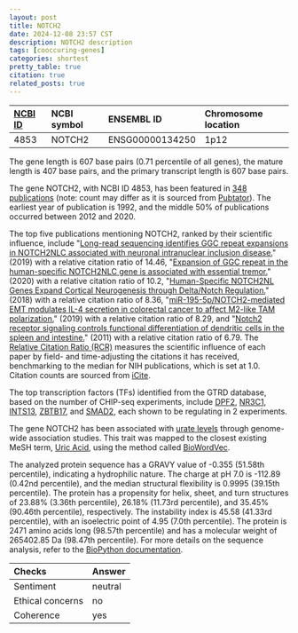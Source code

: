 ```yaml
---
layout: post
title: NOTCH2
date: 2024-12-08 23:57 CST
description: NOTCH2 description
tags: [cooccuring-genes]
categories: shortest
pretty_table: true
citation: true
related_posts: true
---
```




| [NCBI ID](https://www.ncbi.nlm.nih.gov/gene/4853) | NCBI symbol | ENSEMBL ID | Chromosome location |
| :-------- | :------- | :-------- | :------- |
| 4853  | NOTCH2 | ENSG00000134250 | 1p12 |



The gene length is 607 base pairs (0.71 percentile of all genes), the mature length is 407 base pairs, and the primary transcript length is 607 base pairs.


The gene NOTCH2, with NCBI ID 4853, has been featured in [348 publications](https://pubmed.ncbi.nlm.nih.gov/?term=%22NOTCH2%22) (note: count may differ as it is sourced from [Pubtator](https://academic.oup.com/nar/article/47/W1/W587/5494727)). The earliest year of publication is 1992, and the middle 50% of publications occurred between 2012 and 2020.


The top five publications mentioning NOTCH2, ranked by their scientific influence, include "[Long-read sequencing identifies GGC repeat expansions in NOTCH2NLC associated with neuronal intranuclear inclusion disease.](https://pubmed.ncbi.nlm.nih.gov/31332381)" (2019) with a relative citation ratio of 14.46, "[Expansion of GGC repeat in the human-specific NOTCH2NLC gene is associated with essential tremor.](https://pubmed.ncbi.nlm.nih.gov/31819945)" (2020) with a relative citation ratio of 10.2, "[Human-Specific NOTCH2NL Genes Expand Cortical Neurogenesis through Delta/Notch Regulation.](https://pubmed.ncbi.nlm.nih.gov/29856955)" (2018) with a relative citation ratio of 8.36, "[miR-195-5p/NOTCH2-mediated EMT modulates IL-4 secretion in colorectal cancer to affect M2-like TAM polarization.](https://pubmed.ncbi.nlm.nih.gov/30808369)" (2019) with a relative citation ratio of 8.29, and "[Notch2 receptor signaling controls functional differentiation of dendritic cells in the spleen and intestine.](https://pubmed.ncbi.nlm.nih.gov/22018469)" (2011) with a relative citation ratio of 6.79. The [Relative Citation Ratio (RCR)](https://journals.plos.org/plosbiology/article?id=10.1371/journal.pbio.1002541) measures the scientific influence of each paper by field- and time-adjusting the citations it has received, benchmarking to the median for NIH publications, which is set at 1.0. Citation counts are sourced from [iCite](https://icite.od.nih.gov).





The top transcription factors (TFs) identified from the GTRD database, based on the number of CHIP-seq experiments, include [DPF2](https://www.ncbi.nlm.nih.gov/gene/5977), [NR3C1](https://www.ncbi.nlm.nih.gov/gene/2908), [INTS13](https://www.ncbi.nlm.nih.gov/gene/55726), [ZBTB17](https://www.ncbi.nlm.nih.gov/gene/7709), and [SMAD2](https://www.ncbi.nlm.nih.gov/gene/4087), each shown to be regulating in 2 experiments.





The gene NOTCH2 has been associated with [urate levels](https://pubmed.ncbi.nlm.nih.gov/34226706) through genome-wide association studies. This trait was mapped to the closest existing MeSH term, [Uric Acid](https://meshb.nlm.nih.gov/record/ui?ui=D014527), using the method called [BioWordVec](https://www.nature.com/articles/s41597-019-0055-0).





The analyzed protein sequence has a GRAVY value of -0.355 (51.58th percentile), indicating a hydrophilic nature. The charge at pH 7.0 is -112.89 (0.42nd percentile), and the median structural flexibility is 0.9995 (39.15th percentile). The protein has a propensity for helix, sheet, and turn structures of 23.88% (3.36th percentile), 26.18% (11.73rd percentile), and 35.45% (90.46th percentile), respectively. The instability index is 45.58 (41.33rd percentile), with an isoelectric point of 4.95 (7.0th percentile). The protein is 2471 amino acids long (98.57th percentile) and has a molecular weight of 265402.85 Da (98.47th percentile). For more details on the sequence analysis, refer to the [BioPython documentation](https://biopython.org/docs/1.75/api/Bio.SeqUtils.ProtParam.html).



| Checks    | Answer |
| :-------- | :------- |
| Sentiment  | neutral   |
| Ethical concerns | no     |
| Coherence    | yes    |